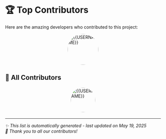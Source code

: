 # 🏆 Top Contributors

Here are the amazing developers who contributed to this project:

<div style="display: flex; flex-wrap: wrap; justify-content: center; gap: 10px;"><a href="https://github.com/Adeel91" title="Adeel91 (51 commits)">
    <img src="https://avatars.githubusercontent.com/u/14883750?v=4?s=100&r=g" width="100" style="border-radius:50%" alt="{{USERNAME}}"/>
</a>
</div>

## 🌟 All Contributors

<div style="display: flex; flex-wrap: wrap; justify-content: center; gap: 15px; margin: 20px 0;">
<a href="https://github.com/Adeel91" title="Adeel91 (51 commits)">
    <img src="https://avatars.githubusercontent.com/u/14883750?v=4?s=80&r=g" width="80" style="border-radius:50%" alt="{{USERNAME}}"/>
</a>

</div>


---

_✨ This list is automatically generated - last updated on May 19, 2025_  
_💖 Thank you to all our contributors!_
